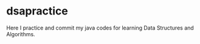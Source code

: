 # dsapractice
Here I practice and commit my java codes for learning Data Structures and Algorithms.
